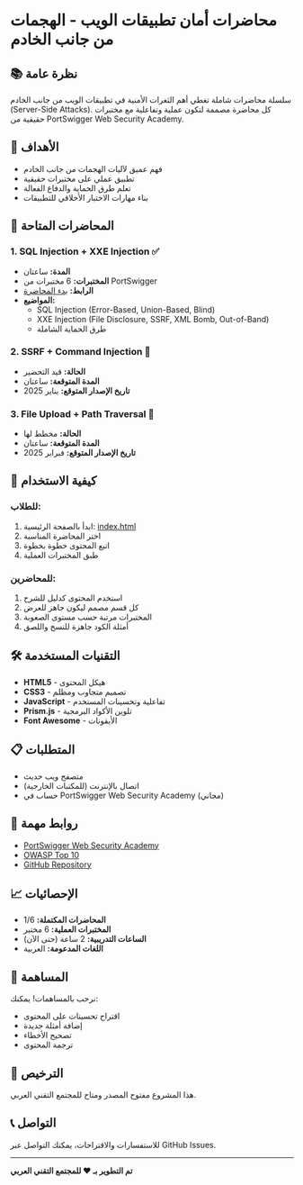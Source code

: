 # محاضرات أمان تطبيقات الويب - الهجمات من جانب الخادم

## 📚 نظرة عامة

سلسلة محاضرات شاملة تغطي أهم الثغرات الأمنية في تطبيقات الويب من جانب الخادم (Server-Side Attacks). كل محاضرة مصممة لتكون عملية وتفاعلية مع مختبرات حقيقية من PortSwigger Web Security Academy.

## 🎯 الأهداف

- فهم عميق لآليات الهجمات من جانب الخادم
- تطبيق عملي على مختبرات حقيقية
- تعلم طرق الحماية والدفاع الفعالة
- بناء مهارات الاختبار الأخلاقي للتطبيقات

## 📖 المحاضرات المتاحة

### 1. SQL Injection + XXE Injection ✅
- **المدة:** ساعتان
- **المختبرات:** 6 مختبرات من PortSwigger
- **الرابط:** [بدء المحاضرة](https://abode1234.github.io/lecture-server-side-attack/lecture-sql-xxe/lecture-clean.html)
- **المواضيع:**
  - SQL Injection (Error-Based, Union-Based, Blind)
  - XXE Injection (File Disclosure, SSRF, XML Bomb, Out-of-Band)
  - طرق الحماية الشاملة

### 2. SSRF + Command Injection 🔄
- **الحالة:** قيد التحضير
- **المدة المتوقعة:** ساعتان
- **تاريخ الإصدار المتوقع:** يناير 2025

### 3. File Upload + Path Traversal 🔄
- **الحالة:** مخطط لها
- **المدة المتوقعة:** ساعتان
- **تاريخ الإصدار المتوقع:** فبراير 2025

## 🚀 كيفية الاستخدام

### للطلاب:
1. ابدأ بالصفحة الرئيسية: [index.html](index.html)
2. اختر المحاضرة المناسبة
3. اتبع المحتوى خطوة بخطوة
4. طبق المختبرات العملية

### للمحاضرين:
1. استخدم المحتوى كدليل للشرح
2. كل قسم مصمم ليكون جاهز للعرض
3. المختبرات مرتبة حسب مستوى الصعوبة
4. أمثلة الكود جاهزة للنسخ واللصق

## 🛠️ التقنيات المستخدمة

- **HTML5** - هيكل المحتوى
- **CSS3** - تصميم متجاوب ومظلم
- **JavaScript** - تفاعلية وتحسينات المستخدم
- **Prism.js** - تلوين الأكواد البرمجية
- **Font Awesome** - الأيقونات

## 📋 المتطلبات

- متصفح ويب حديث
- اتصال بالإنترنت (للمكتبات الخارجية)
- حساب في PortSwigger Web Security Academy (مجاني)

## 🔗 روابط مهمة

- [PortSwigger Web Security Academy](https://portswigger.net/web-security)
- [OWASP Top 10](https://owasp.org/www-project-top-ten/)
- [GitHub Repository](https://github.com/abode1234/lecture-server-side-attack)

## 📈 الإحصائيات

- **المحاضرات المكتملة:** 1/6
- **المختبرات العملية:** 6 مختبر
- **الساعات التدريبية:** 2 ساعة (حتى الآن)
- **اللغات المدعومة:** العربية

## 🤝 المساهمة

نرحب بالمساهمات! يمكنك:
- اقتراح تحسينات على المحتوى
- إضافة أمثلة جديدة
- تصحيح الأخطاء
- ترجمة المحتوى

## 📄 الترخيص

هذا المشروع مفتوح المصدر ومتاح للمجتمع التقني العربي.

## 📞 التواصل

للاستفسارات والاقتراحات، يمكنك التواصل عبر GitHub Issues.

---

**تم التطوير بـ ❤️ للمجتمع التقني العربي** 